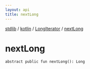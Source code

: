 ```yaml
---
layout: api
title: nextLong
---
```

[stdlib](../../index.html) / [kotlin](../index.html) / [LongIterator](index.html) / [nextLong](nextLong.html)

# nextLong

```
abstract public fun nextLong(): Long
```
